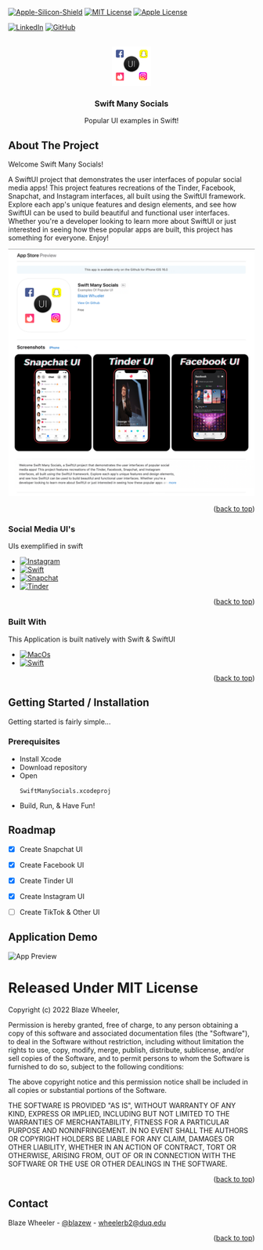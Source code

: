 <!-- Improved compatibility of back to top link: See: https://github.com/othneildrew/Best-README-Template/pull/73 -->
<a name="readme-top"></a>



<!-- PROJECT SHIELDS -->
<!--
*** I'm using markdown "reference style" links for readability.
*** Reference links are enclosed in brackets [ ] instead of parentheses ( ).
*** See the bottom of this document for the declaration of the reference variables
*** for contributors-url, forks-url, etc. This is an optional, concise syntax you may use.
*** https://www.markdownguide.org/basic-syntax/#reference-style-links
-->
[![Apple-Silicon-Shield]][Apple-Silicon-Shield-url]
[![MIT License][license-shield]][license-url]
[![Apple License][Apple-License]][Apple-License-url]

[![LinkedIn][linkedin-shield]][linkedin-url]
[![GitHub][GitHub-shield]][GitHub-url]



<!-- PROJECT LOGO -->
<br />
<div align="center">
  <a href="https://github.com/BlazeWheeler/Swift_Projects">
    <img src="Images/swiftManySocial.png" alt="Logo" width="80" height="80">
  </a>

  <h3 align="center">Swift Many Socials</h3>

  <p align="center">
   Popular UI examples in Swift!
    <br />
    </div>





<!-- ABOUT THE PROJECT -->
## About The Project
Welcome Swift Many Socials!

A SwiftUI project that demonstrates the user interfaces of popular social media apps! This project features recreations of the Tinder, Facebook, Snapchat, and Instagram interfaces, all built using the SwiftUI framework. Explore each app's unique features and design elements, and see how SwiftUI can be used to build beautiful and functional user interfaces. Whether you're a developer looking to learn more about SwiftUI or just interested in seeing how these popular apps are built, this project has something for everyone. Enjoy!





![App Preview](Images/AppPreviewSwiftManySocials.png)



<p align="right">(<a href="#readme-top">back to top</a>)</p>


### Social Media UI's

UIs exemplified in swift 

* [![Instagram][Instagram]][MacOS-url]
* [![Swift][Swift]][Swift-url]
* [![Snapchat][Snapchat]][Snapchat-url]
* [![Tinder][Tinder]][Tinder-url]



<p align="right">(<a href="#readme-top">back to top</a>)</p>


### Built With

This Application is built natively with Swift & SwiftUI

* [![MacOs][MacOs]][MacOS-url]
* [![Swift][Swift]][Swift-url]


<p align="right">(<a href="#readme-top">back to top</a>)</p>




<!-- GETTING STARTED -->
## Getting Started / Installation

Getting started is fairly simple...

### Prerequisites


* Install Xcode
* Download repository 
* Open 
  ```
  SwiftManySocials.xcodeproj

* Build, Run, & Have Fun!


<!-- ROADMAP -->
## Roadmap

- [x] Create Snapchat UI
- [x] Create Facebook UI
- [x] Create Tinder UI
- [x] Create Instagram UI
- [ ] Create TikTok & Other UI


<!-- Demo -->
## Application Demo
![App Preview](Images/AppDemo.gif)





<!-- LICENSE -->



# Released Under MIT License

Copyright (c) 2022 Blaze Wheeler,

Permission is hereby granted, free of charge, to any person
obtaining a copy of this software and associated documentation
files (the "Software"), to deal in the Software without
restriction, including without limitation the rights to use,
copy, modify, merge, publish, distribute, sublicense, and/or sell
copies of the Software, and to permit persons to whom the
Software is furnished to do so, subject to the following
conditions:

The above copyright notice and this permission notice shall be
included in all copies or substantial portions of the Software.

THE SOFTWARE IS PROVIDED "AS IS", WITHOUT WARRANTY OF ANY KIND,
EXPRESS OR IMPLIED, INCLUDING BUT NOT LIMITED TO THE WARRANTIES
OF MERCHANTABILITY, FITNESS FOR A PARTICULAR PURPOSE AND
NONINFRINGEMENT. IN NO EVENT SHALL THE AUTHORS OR COPYRIGHT
HOLDERS BE LIABLE FOR ANY CLAIM, DAMAGES OR OTHER LIABILITY,
WHETHER IN AN ACTION OF CONTRACT, TORT OR OTHERWISE, ARISING
FROM, OUT OF OR IN CONNECTION WITH THE SOFTWARE OR THE USE OR
OTHER DEALINGS IN THE SOFTWARE.
<p align="right">(<a href="#readme-top">back to top</a>)</p>



<!-- CONTACT -->
## Contact

Blaze Wheeler - [@blazew](https://www.instagram.com/blazew/) - wheelerb2@duq.edu



<p align="right">(<a href="#readme-top">back to top</a>)</p>







<!-- MARKDOWN LINKS & IMAGES -->
<!-- https://www.markdownguide.org/basic-syntax/#reference-style-links -->



[Apple-License]: https://img.shields.io/badge/LICENSE-ASPL-999999?style=for-the-badge&logo=apple&logoColor=white
[Apple-License-url]: https://opensource.apple.com/apsl/
[Apple-Silicon-Shield]: https://img.shields.io/badge/Apple-Silicon_M2-999999?style=for-the-badge&logo=apple&logoColor=white
[Apple-Silicon-Shield-url]: https://support.apple.com/en-us/HT211814

[license-shield]: https://img.shields.io/github/license/othneildrew/Best-README-Template.svg?style=for-the-badge
[license-url]: https://www.mit.edu/~amini/LICENSE.md
[linkedin-shield]: https://img.shields.io/badge/-LinkedIn-black.svg?style=for-the-badge&logo=linkedin&colorB=555

[linkedin-url]:https://www.linkedin.com/in/blaze-wheeler-8306a2223/
[GitHub-shield]: 	https://img.shields.io/badge/GitHub-100000?style=for-the-badge&logo=github&logoColor=white
[GitHub-url]: https://github.com/blazeWheeler
[product-screenshot]: images/screenshot.png
[MacOs]:https://img.shields.io/badge/mac%20os-000000?style=for-the-badge&logo=apple&logoColor=white
[MacOs-url]: https://www.apple.com/macos/ventura/



[MacOs-url]: https://www.apple.com/macos/ventura/
[Swift]: https://img.shields.io/badge/Swift-FA7343?style=for-the-badge&logo=swift&logoColor=white
[Swift-url]: https://www.apple.com/swift/

[Instagram]:https://img.shields.io/badge/Instagram-E4405F?style=for-the-badge&logo=instagram&logoColor=white
[Instagram-url]: https://www.instagram.com/

[Snapchat]: https://img.shields.io/badge/Snapchat-FFFC00?style=for-the-badge&logo=snapchat&logoColor=white

[Snapchat-url]:https://www.snapchat.com/

[Tinder]: https://img.shields.io/badge/Tinder-FF6B6B.svg?style=for-the-badge&logo=Tinder&logoColor=white
[Tinder-url]: https://img.shields.io/badge/Tinder-FF6B6B.svg?style=for-the-badge&logo=Tinder&logoColor=white



